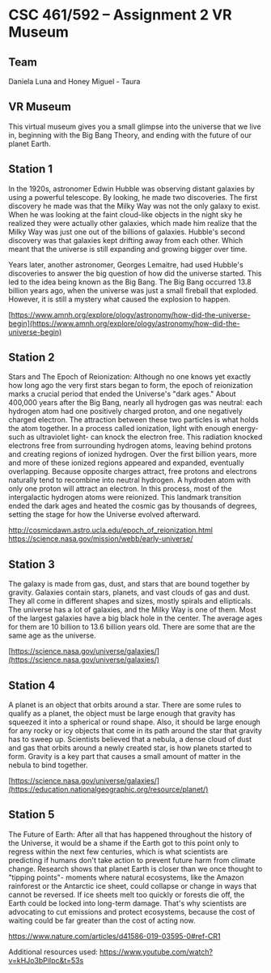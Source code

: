 # CSC 461/592 – Assignment 2 VR Museum
## Team
Daniela Luna and Honey Miguel - Taura
## VR Museum
This virtual museum gives you a small glimpse into the universe that we live in, beginning with the Big Bang Theory, and ending with the future of our planet Earth.

## Station 1
In the 1920s, astronomer Edwin Hubble was observing distant galaxies by using a powerful telescope. By looking, he made two discoveries. The first discovery he made was that the Milky Way was not the only galaxy to exist. When he was looking at the faint cloud-like objects in the night sky he realized they were actually other galaxies, which made him realize that the Milky Way was just one out of the billions of galaxies. Hubble's second discovery was that galaxies kept drifting away from each other. Which meant that the universe is still expanding and growing bigger over time.   

Years later, another astronomer, Georges Lemaitre, had used Hubble's discoveries to answer the big question of how did the universe started. This led to the idea being known as the Big Bang. The Big Bang occurred 13.8 billion years ago, when the universe was just a small fireball that exploded. However, it is still a mystery what caused the explosion to happen.   

[https://www.amnh.org/explore/ology/astronomy/how-did-the-universe-begin](https://www.amnh.org/explore/ology/astronomy/how-did-the-universe-begin)
 
## Station 2
Stars and The Epoch of Reionization:
Although no one knows yet exactly how long ago the very first stars began to form, the epoch of reionization marks a crucial period that ended the Universe's "dark ages." About 400,000 years after the Big Bang, nearly all hydrogen gas was neutral: each hydrogen atom had one positively charged proton, and one negatively charged electron. The attraction between these two particles is what holds the atom together. In a process called ionization, light with enough energy- such as ultraviolet light- can knock the electron free. This radiation knocked electrons free from surrounding hydrogen atoms, leaving behind protons and creating regions of ionized hydrogen. Over the first billion years, more and more of these ionized regions appeared and expanded, eventually overlapping. Because opposite charges attract, free protons and electrons naturally tend to recombine into neutral hydrogen. A hydroden atom with only one proton will attract an electron. In this process, most of the intergalactic hydrogen atoms were reionized. This landmark transition ended the dark ages and heated the cosmic gas by thousands of degrees, setting the stage for how the Universe evolved afterward. 

http://cosmicdawn.astro.ucla.edu/epoch_of_reionization.html
https://science.nasa.gov/mission/webb/early-universe/

## Station 3
The galaxy is made from gas, dust, and stars that are bound together by gravity. Galaxies contain stars, planets, and vast clouds of gas and dust. They all come in different shapes and sizes, mostly spirals and ellipticals. The universe has a lot of galaxies, and the Milky Way is one of them. Most of the largest galaxies have a big black hole in the center. The average ages for them are 10 billion to 13.6 billion years old. There are some that are the same age as the universe.   

[https://science.nasa.gov/universe/galaxies/](https://science.nasa.gov/universe/galaxies/)

## Station 4
A planet is an object that orbits around a star. There are some rules to qualify as a planet, the object must be large enough that gravity has squeezed it into a spherical or round shape. Also, it should be large enough for any rocky or icy objects that come in its path around the star that gravity has to sweep up.  Scientists believed that a nebula, a dense cloud of dust and gas that orbits around a newly created star, is how planets started to form. Gravity is a key part that causes a small amount of matter in the nebula to bind together.  

[https://science.nasa.gov/universe/galaxies/](https://education.nationalgeographic.org/resource/planet/)

## Station 5
The Future of Earth: After all that has happened throughout the history of the Universe, it would be a shame if the Earth got to this point only to regress within the next few centuries, which is what scientists are predicting if humans don't take action to prevent future harm from climate change. Research shows that planet Earth is closer than we once thought to "tipping points"- moments where natural ecosystems, like the Amazon rainforest or the Antarctic ice sheet, could collapse or change in ways that cannot be reversed. If ice sheets melt too quickly or forests die off, the Earth could be locked into long-term damage. That's why scientists are advocating to cut emissions and protect ecosystems, because the cost of waiting could be far greater than the cost of acting now. 

https://www.nature.com/articles/d41586-019-03595-0#ref-CR1


Additional resources used:
https://www.youtube.com/watch?v=kHJo3bPiIpc&t=53s
